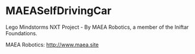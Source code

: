 # MAEASelfDrivingCar
Lego Mindstorms NXT Project - By MAEA Robotics, a member of the Iniftar Foundations.

MAEA Robotics: http://www.maea.site
